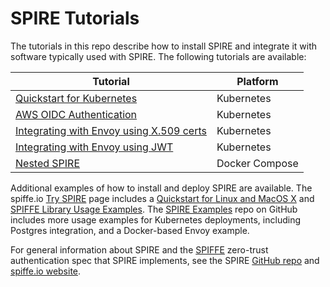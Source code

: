 # SPIRE Tutorials

The tutorials in this repo describe how to install SPIRE and integrate it with software typically used with SPIRE. The following tutorials are available:

| Tutorial | Platform |
| --- | --- |
| [Quickstart for Kubernetes](https://spiffe.io/spire/try/getting-started-k8s/) | Kubernetes |
| [AWS OIDC Authentication](https://spiffe.io/spire/try/oidc-federation-aws/) | Kubernetes |
| [Integrating with Envoy using X.509 certs](k8s/envoy-x509) | Kubernetes |
| [Integrating with Envoy using JWT](k8s/envoy-jwt) | Kubernetes |
| [Nested SPIRE](nested-spire) | Docker Compose |

Additional examples of how to install and deploy SPIRE are available. The spiffe.io [Try SPIRE](https://spiffe.io/spire/try/) page includes a [Quickstart for Linux and MacOS X](https://spiffe.io/spire/try/getting-started-linux-macos-x/) and [SPIFFE Library Usage Examples](https://spiffe.io/spire/try/spiffe-library-usage-examples/). The [SPIRE Examples](https://github.com/spiffe/spire-examples) repo on GitHub includes more usage examples for Kubernetes deployments, including Postgres integration, and a Docker-based Envoy example.

For general information about SPIRE and the [SPIFFE](https://github.com/spiffe/spiffe) zero-trust authentication spec that SPIRE implements, see the SPIRE [GitHub repo](https://github.com/spiffe/spire) and [spiffe.io website](https://spiffe.io).
